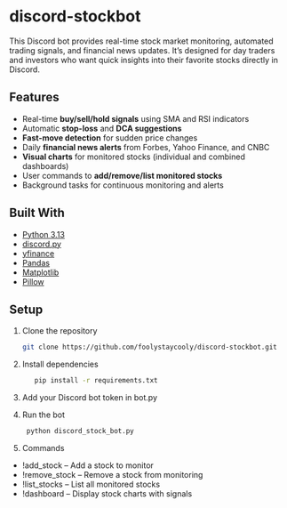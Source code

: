 # discord-stockbot
This Discord bot provides real-time stock market monitoring, automated trading signals, and financial news updates. It’s designed for day traders and investors who want quick insights into their favorite stocks directly in Discord.

## Features
- Real-time **buy/sell/hold signals** using SMA and RSI indicators
- Automatic **stop-loss** and **DCA suggestions**
- **Fast-move detection** for sudden price changes
- Daily **financial news alerts** from Forbes, Yahoo Finance, and CNBC
- **Visual charts** for monitored stocks (individual and combined dashboards)
- User commands to **add/remove/list monitored stocks**
- Background tasks for continuous monitoring and alerts

## Built With
- [Python 3.13](https://www.python.org/downloads/release/python-3130/)
- [discord.py](https://discordpy.readthedocs.io/)
- [yfinance](https://pypi.org/project/yfinance/)
- [Pandas](https://pandas.pydata.org/)
- [Matplotlib](https://matplotlib.org/)
- [Pillow](https://python-pillow.org/)

## Setup
1. Clone the repository
   ```bash
   git clone https://github.com/foolystaycooly/discord-stockbot.git
   
2. Install dependencies
   ```bash
      pip install -r requirements.txt

3. Add your Discord bot token in bot.py

4. Run the bot
   ```bash
    python discord_stock_bot.py

5. Commands

- !add_stock <TICKER> – Add a stock to monitor
- !remove_stock <TICKER> – Remove a stock from monitoring
- !list_stocks – List all monitored stocks
- !dashboard – Display stock charts with signals
